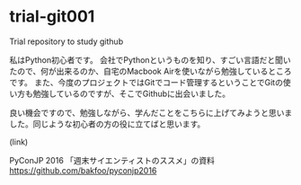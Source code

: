 # trial-git001
Trial repository to study github

私はPython初心者です。
会社でPythonというものを知り、すごい言語だと聞いたので、何が出来るのか、自宅のMacbook Airを使いながら勉強しているところです。
また、今度のプロジェクトではGitでコード管理するということでGitの使い方も勉強しているのですが、そこでGithubに出会いました。

良い機会ですので、勉強しながら、学んだことをこちらに上げてみようと思いました。同じような初心者の方の役に立てばと思います。



(link)

PyConJP 2016 「週末サイエンティストのススメ」の資料 https://github.com/bakfoo/pyconjp2016


